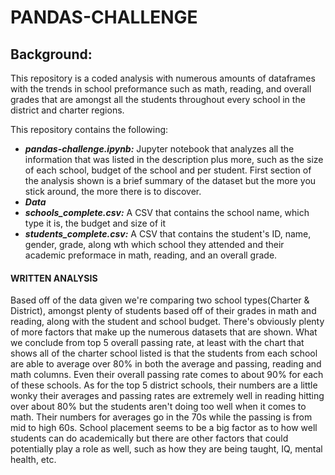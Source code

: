 # PANDAS-CHALLENGE

## Background:
This repository is a coded analysis with numerous amounts of dataframes with the trends in school preformance such as math, reading, and overall grades that are amongst all the students throughout every school in the district and charter regions. 

  This repository contains the following:
  - ***pandas-challenge.ipynb:*** Jupyter notebook that analyzes all the information that was listed in the description plus more, such as the size of each school, budget of the school and per student. First section of the analysis shown is a brief summary of the dataset but the more you stick around, the more there is to discover.
  - ***Data***
  - ***schools_complete.csv:*** A CSV that contains the school name, which type it is, the budget and size of it
  - ***students_complete.csv:*** A CSV that contains the student's ID, name, gender, grade, along wth which school they attended and their academic preformace in math, reading, and an overall grade.

#### WRITTEN ANALYSIS
Based off of the data given we're comparing two school types(Charter & District), amongst plenty of students based off of their grades in math and reading, along with the student and school budget. There's obviously plenty of more factors that make up the numerous datasets that are shown. What we conclude from top 5 overall passing rate, at least with the chart that shows all of the charter school listed is that the students from each school are able to average over 80% in both the average and passing, reading and math columns. Even their overall passing rate comes to about 90% for each of these schools. As for the top 5 district schools, their numbers are a little wonky their averages and passing rates are extremely well in reading hitting over about 80% but the students aren't doing too well when it comes to math. Their numbers for averages go in the 70s while the passing is from mid to high 60s. School placement seems to be a big factor as to how well students can do academically but there are other factors that could potentially play a role as well, such as how they are being taught, IQ, mental health, etc.
